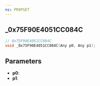 ```yaml
---
ns: PROPSET
---
```

## _0x75F90E4051CC084C

```c
// 0x75F90E4051CC084C
void _0x75F90E4051CC084C(Any p0, Any p1);
```

## Parameters
* **p0**:
* **p1**:
